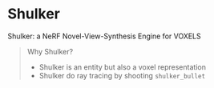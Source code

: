 # Shulker

Shulker: a NeRF Novel-View-Synthesis Engine for VOXELS

> Why Shulker?
> - Shulker is an entity but also a voxel representation
> - Shulker do ray tracing by shooting `shulker_bullet`

